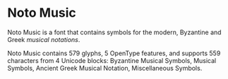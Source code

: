 
# Noto Music

Noto Music is a font that contains symbols for the modern, Byzantine and Greek _musical notations_. 

Noto Music contains 579 glyphs, 5 OpenType features, and supports 559 characters from 4 Unicode blocks: Byzantine Musical Symbols, Musical Symbols, Ancient Greek Musical Notation, Miscellaneous Symbols.

